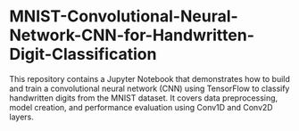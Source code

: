 # MNIST-Convolutional-Neural-Network-CNN-for-Handwritten-Digit-Classification
This repository contains a Jupyter Notebook that demonstrates how to build and train a convolutional neural network (CNN) using TensorFlow to classify handwritten digits from the MNIST dataset. It covers data preprocessing, model creation, and performance evaluation using Conv1D and Conv2D layers.
